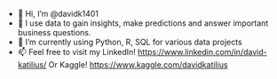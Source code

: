 - 👋 Hi, I’m @davidk1401
- 👀 I use data to gain insights, make predictions and answer important business questions.
- 🌱 I’m currently using Python, R, SQL for various data projects
- 📫 Feel free to visit my LinkedIn! https://www.linkedin.com/in/david-katilius/
Or Kaggle! https://www.kaggle.com/davidkatilius

<!---
davidk1401/davidk1401 is a ✨ special ✨ repository because its `README.md` (this file) appears on your GitHub profile.
You can click the Preview link to take a look at your changes.
--->
